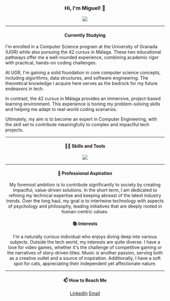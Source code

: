 

<div align="center">

<h3 align="center">Hi, I'm Miguel! 👋</h3> <a href="![Visitors](https://api.visitorbadge.io/api/visitors?path=https%3A%2F%2Fgithub.com%2FXdarksyderX%2FXdarksyderX&countColor=%23263759)">
<img src="https://api.visitorbadge.io/api/visitors?path=https%3A%2F%2Fgithub.com%2FXdarksyderX%2FXdarksyderX&countColor=%23263759" /></a>

---


<h4 align="center">Currently Studying</h4>

<div align="left">

I'm enrolled in a Computer Science program at the University of Granada (UGR) while also pursuing the 42 cursus in Málaga. These two educational pathways offer me a well-rounded experience, combining academic rigor with practical, hands-on coding challenges.

At UGR, I'm gaining a solid foundation in core computer science concepts, including algorithms, data structures, and software engineering. The theoretical knowledge I acquire here serves as the bedrock for my future endeavors in tech.

In contrast, the 42 cursus in Málaga provides an immersive, project-based learning environment. This experience is honing my problem-solving skills and helping me adapt to real-world coding scenarios.

Ultimately, my aim is to become an expert in Computer Engineering, with the skill set to contribute meaningfully to complex and impactful tech projects.

</div>

---

<h4 align="center">👨‍💻 Skills and Tools</h4>

<p align="center">
  <a href="https://skillicons.dev">
    <img src="https://skillicons.dev/icons?i=c,cpp,python,react,linux,git,vim,github,js,docker,firebase,html,css,vscode,gcp,bash&theme=dark&perline=8" />
  </a>
</p>

---


<h4 align="center" >🌟 Professional Aspiration</h4>

My foremost ambition is to contribute significantly to society by creating impactful, value-driven solutions. In the short term, I am dedicated to refining my technical expertise and keeping abreast of the latest industry trends. Over the long haul, my goal is to intertwine technology with aspects of psychology and philosophy, leading initiatives that are deeply rooted in human-centric values.



<h4 align="center">📚 Interests</h4>

I'm a naturally curious individual who enjoys diving deep into various subjects. Outside the tech world, my interests are quite diverse. I have a love for video games, whether it's the challenge of competitive gaming or the narratives of story-driven titles. Music is another passion, serving both as a creative outlet and a source of inspiration. Additionally, I have a soft spot for cats, appreciating their independent yet affectionate nature.

</div>

---

<h4 align="center">📫 How to Reach Me</h4>

<div align="center">

[LinkedIn](https://www.linkedin.com/in/miguelgr8/)
[Email](mailto:miguelgarciaroman8@gmail.com)

</div>

</div>
